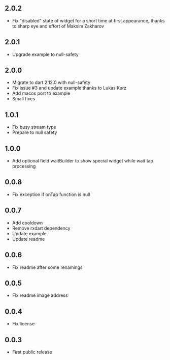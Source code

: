## 2.0.2
* Fix "disabled" state of widget for a short time at first appearance, thanks to sharp eye and effort of Maksim Zakharov


## 2.0.1
* Upgrade example to null-safety


## 2.0.0
* Migrate to dart 2.12.0 with null-safety
* Fix issue #3 and update example thanks to Lukas Kurz
* Add macos port to example
* Small fixes


## 1.0.1
* Fix busy stream type
* Prepare to null safety


## 1.0.0

* Add optional field waitBuilder to show special widget while wait tap processing


## 0.0.8

* Fix exception if onTap function is null


## 0.0.7

* Add cooldown
* Remove rxdart dependency
* Update example
* Update readme


## 0.0.6

* Fix readme after some renamings


## 0.0.5

* Fix readme image address


## 0.0.4

* Fix license


## 0.0.3

* First public release
